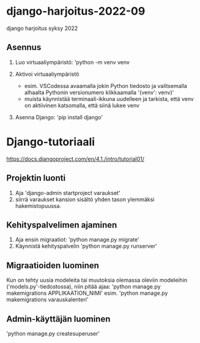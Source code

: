 # django-harjoitus-2022-09
django harjoitus syksy 2022
## Asennus

1. Luo virtuaaliympäristö: 'python -m venv venv
2. Aktivoi virtuaaliympäristö 
    - esim. VSCodessa avaamalla jokin Python tiedosto ja valitsemalla
      alhaalta Pythonin versionumero klikkaamalla '(venv': venv)'
    - muista käynnistää terminaali-ikkuna uudelleen ja tarkista, että
      venv on aktiivinen katsomalla, että siinä lukee venv

3. Asenna Django: 'pip install django'

# Django-tutoriaali

https://docs.djangoproject.com/en/4.1./intro/tutorial01/

## Projektin luonti

1. Aja 'django-admin startproject varaukset'
2. siirrä varaukset kansion sisältö yhden tason ylemmäksi hakemistopuussa.

## Kehityspalvelimen ajaminen

1. Aja ensin migraatiot: 'python manage.py migrate'
2. Käynnistä kehityspalvelin 'python manage.py runserver'

## Migraatioiden luominen

Kun on tehty uusia modeleita tai muutoksia olemassa oleviin modeleihin ('models.py'-tiedostossa), niin pitää ajaa: 'python manage.py makemigrations APPLIKAATION_NIMI' esim. 'python manage.py makemigrations varauskalenteri'

## Admin-käyttäjän luominen

'python manage.py createsuperuser'

